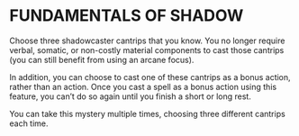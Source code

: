 # FUNDAMENTALS OF SHADOW

Choose three shadowcaster cantrips that you know. You no longer require verbal, somatic, or non-costly material components to cast those cantrips (you can still benefit from using an arcane focus).

In addition, you can choose to cast one of these cantrips as a bonus action, rather than an action. Once you cast a spell as a bonus action using this feature, you can’t do so again until you finish a short or long rest.

You can take this mystery multiple times, choosing three different cantrips each time.